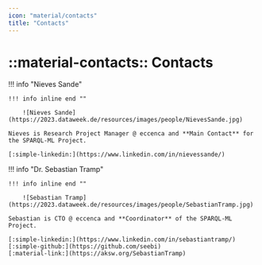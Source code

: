 ```yaml
---
icon: "material/contacts"
title: "Contacts"
---
```

# ::material-contacts:: Contacts

!!! info "Nieves Sande"

    !!! info inline end ""

        ![Nieves Sande](https://2023.dataweek.de/resources/images/people/NievesSande.jpg)

    Nieves is Research Project Manager @ eccenca and **Main Contact** for the SPARQL-ML Project.

    [:simple-linkedin:](https://www.linkedin.com/in/nievessande/)


!!! info "Dr. Sebastian Tramp"

    !!! info inline end ""

        ![Sebastian Tramp](https://2023.dataweek.de/resources/images/people/SebastianTramp.jpg)

    Sebastian is CTO @ eccenca and **Coordinator** of the SPARQL-ML Project.

    [:simple-linkedin:](https://www.linkedin.com/in/sebastiantramp/)
    [:simple-github:](https://github.com/seebi)
    [:material-link:](https://aksw.org/SebastianTramp)

